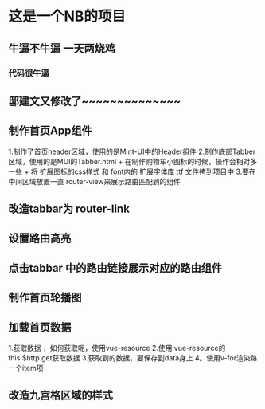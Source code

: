# 这是一个NB的项目

## 牛逼不牛逼 一天两烧鸡

### 代码很牛逼

## 邸建文又修改了~~~~~~~~~~~~~~

## 制作首页App组件
1.制作了首页header区域，使用的是Mint-UI中的Header组件
2.制作底部Tabber 区域，使用的是MUI的Tabber.html
    + 在制作购物车小图标的时候，操作会相对多一些
    + 将 扩展图标的css样式 和 font内的 扩展字体库 ttf 文件拷到项目中
3.要在中间区域放置一直 router-view来展示路由匹配到的组件

## 改造tabbar为 router-link
## 设置路由高亮
## 点击tabbar 中的路由链接展示对应的路由组件
## 制作首页轮播图
## 加载首页数据
1.获取数据 ，如何获取呢，使用vue-resource
2.使用 vue-resource的this.$http.get获取数据
3.获取到的数据，要保存到data身上
4。使用v-for渲染每一个item项

## 改造九宫格区域的样式